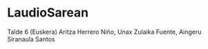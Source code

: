 # LaudioSarean

Talde 6 (Euskera)
Aritza Herrero Niño, Unax Zulaika Fuente, Aingeru Siranaula Santos
